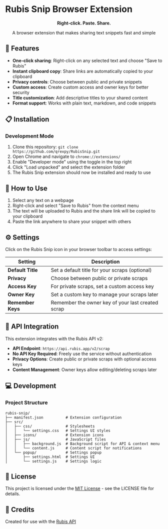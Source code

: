 # Rubis Snip Browser Extension

<div align="center">
  <strong>Right-click. Paste. Share.</strong>
  <p>A browser extension that makes sharing text snippets fast and simple</p>
</div>

## 🚀 Features

- **One-click sharing**: Right-click on any selected text and choose "Save to Rubis"
- **Instant clipboard copy**: Share links are automatically copied to your clipboard
- **Privacy controls**: Choose between public and private snippets
- **Custom access**: Create custom access and owner keys for better security
- **Title customization**: Add descriptive titles to your shared content
- **Format support**: Works with plain text, markdown, and code snippets

## 📋 Installation

### Development Mode

1. Clone this repository: `git clone https://github.com/qrexpy/RubisSnip.git`
2. Open Chrome and navigate to `chrome://extensions/`
3. Enable "Developer mode" using the toggle in the top right
4. Click "Load unpacked" and select the extension folder
5. The Rubis Snip extension should now be installed and ready to use

## 🔧 How to Use

1. Select any text on a webpage
2. Right-click and select "Save to Rubis" from the context menu
3. The text will be uploaded to Rubis and the share link will be copied to your clipboard
4. Paste the link anywhere to share your snippet with others

## ⚙️ Settings

Click on the Rubis Snip icon in your browser toolbar to access settings:

| Setting | Description |
|---------|-------------|
| **Default Title** | Set a default title for your scraps (optional) |
| **Privacy** | Choose between public or private scraps |
| **Access Key** | For private scraps, set a custom access key |
| **Owner Key** | Set a custom key to manage your scraps later |
| **Remember Keys** | Remember the owner key of your last created scrap |

## 🔌 API Integration

This extension integrates with the Rubis API v2:

- **API Endpoint**: `https://api.rubis.app/v2/scrap`
- **No API Key Required**: Freely use the service without authentication
- **Privacy Options**: Create public or private scraps with optional access keys
- **Content Management**: Owner keys allow editing/deleting scraps later

## 💻 Development

### Project Structure

```
rubis-snip/
├── manifest.json          # Extension configuration
├── src/
│   ├── css/               # Stylesheets
│   │   └── settings.css   # Settings UI styles
│   ├── icons/             # Extension icons
│   ├── js/                # JavaScript files
│   │   ├── background.js  # Background script for API & context menu
│   │   └── content.js     # Content script for notifications
│   └── popup/             # Settings popup
│       ├── settings.html  # Settings UI
│       └── settings.js    # Settings logic
```

## 📄 License

This project is licensed under the [MIT License](LICENSE) - see the LICENSE file for details.

## 🙏 Credits

Created for use with the [Rubis API](https://rubis.app/)